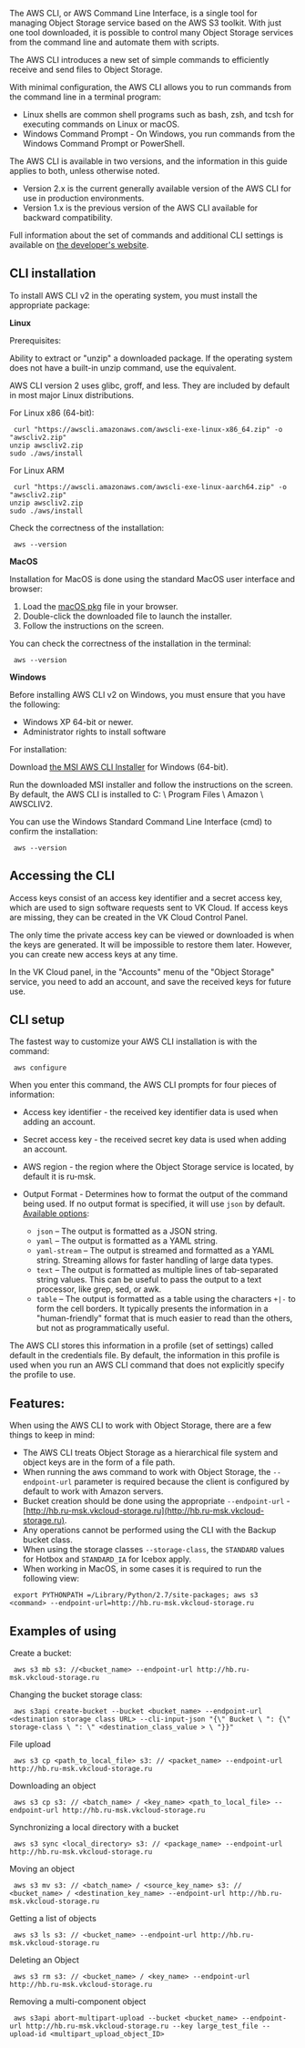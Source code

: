 The AWS CLI, or AWS Command Line Interface, is a single tool for managing Object Storage service based on the AWS S3 toolkit. With just one tool downloaded, it is possible to control many Object Storage services from the command line and automate them with scripts.

The AWS CLI introduces a new set of simple commands to efficiently receive and send files to Object Storage.

With minimal configuration, the AWS CLI allows you to run commands from the command line in a terminal program:

- Linux shells are common shell programs such as bash, zsh, and tcsh for executing commands on Linux or macOS.
- Windows Command Prompt - On Windows, you run commands from the Windows Command Prompt or PowerShell.

The AWS CLI is available in two versions, and the information in this guide applies to both, unless otherwise noted.

- Version 2.x is the current generally available version of the AWS CLI for use in production environments.
- Version 1.x is the previous version of the AWS CLI available for backward compatibility.

Full information about the set of commands and additional CLI settings is available on [the developer's website](https://docs.aws.amazon.com/cli/index.html).

## CLI installation

To install AWS CLI v2 in the operating system, you must install the appropriate package:

**Linux**

Prerequisites:

Ability to extract or "unzip" a downloaded package. If the operating system does not have a built-in unzip command, use the equivalent.

AWS CLI version 2 uses glibc, groff, and less. They are included by default in most major Linux distributions.

For Linux x86 (64-bit):

```console
 curl "https://awscli.amazonaws.com/awscli-exe-linux-x86_64.zip" -o "awscliv2.zip"
unzip awscliv2.zip
sudo ./aws/install
```

For Linux ARM

```console
 curl "https://awscli.amazonaws.com/awscli-exe-linux-aarch64.zip" -o "awscliv2.zip"
unzip awscliv2.zip
sudo ./aws/install
```

Check the correctness of the installation:

```console
 aws --version
```

**MacOS**

Installation for MacOS is done using the standard MacOS user interface and browser:

1.  Load the [macOS pkg](https://awscli.amazonaws.com/AWSCLIV2.pkg) file in your browser.
2.  Double-click the downloaded file to launch the installer.
3.  Follow the instructions on the screen.

You can check the correctness of the installation in the terminal:

```console
 aws --version
```

**Windows**

Before installing AWS CLI v2 on Windows, you must ensure that you have the following:

- Windows XP 64-bit or newer.
- Administrator rights to install software

For installation:

Download [the MSI AWS CLI Installer](https://awscli.amazonaws.com/AWSCLIV2.msi) for Windows (64-bit).

Run the downloaded MSI installer and follow the instructions on the screen. By default, the AWS CLI is installed to C: \\ Program Files \\ Amazon \\ AWSCLIV2.

You can use the Windows Standard Command Line Interface (cmd) to confirm the installation:

```console
 aws --version
```

## Accessing the CLI

Access keys consist of an access key identifier and a secret access key, which are used to sign software requests sent to VK Cloud. If access keys are missing, they can be created in the VK Cloud Control Panel.

The only time the private access key can be viewed or downloaded is when the keys are generated. It will be impossible to restore them later. However, you can create new access keys at any time.

In the VK Cloud panel, in the "Accounts" menu of the "Object Storage" service, you need to add an account, and save the received keys for future use.

## CLI setup

The fastest way to customize your AWS CLI installation is with the command:

```console
 aws configure
```

When you enter this command, the AWS CLI prompts for four pieces of information:

- Access key identifier - the received key identifier data is used when adding an account.
- Secret access key - the received secret key data is used when adding an account.
- AWS region - the region where the Object Storage service is located, by default it is ru-msk.
- Output Format - Determines how to format the output of the command being used. If no output format is specified, it will use `json` by default. [Available options](https://docs.aws.amazon.com/cli/latest/userguide/cli-configure-quickstart.html):

  - `json` – The output is formatted as a JSON string.
  - `yaml` – The output is formatted as a YAML string.
  - `yaml-stream` – The output is streamed and formatted as a YAML string. Streaming allows for faster handling of large data types.
  - `text` – The output is formatted as multiple lines of tab-separated string values. This can be useful to pass the output to a text processor, like grep, sed, or awk.
  - `table` – The output is formatted as a table using the characters `+|-` to form the cell borders. It typically presents the information in a "human-friendly" format that is much easier to read than the others, but not as programmatically useful.

The AWS CLI stores this information in a profile (set of settings) called default in the credentials file. By default, the information in this profile is used when you run an AWS CLI command that does not explicitly specify the profile to use.

## Features:

When using the AWS CLI to work with Object Storage, there are a few things to keep in mind:

- The AWS CLI treats Object Storage as a hierarchical file system and object keys are in the form of a file path.
- When running the aws command to work with Object Storage, the `--endpoint-url` parameter is required because the client is configured by default to work with Amazon servers.
- Bucket creation should be done using the appropriate `--endpoint-url` - [http://hb.ru-msk.vkcloud-storage.ru](http://hb.ru-msk.vkcloud-storage.ru).
- Any operations cannot be performed using the CLI with the Backup bucket class.
- When using the storage classes `--storage-class`, the `STANDARD` values for Hotbox and `STANDARD_IA` for Icebox apply.
- When working in MacOS, in some cases it is required to run the following view:

```console
 export PYTHONPATH =/Library/Python/2.7/site-packages; aws s3 <command> --endpoint-url=http://hb.ru-msk.vkcloud-storage.ru
```

## Examples of using

Create a bucket:

```console
 aws s3 mb s3: //<bucket_name> --endpoint-url http://hb.ru-msk.vkcloud-storage.ru
```

Changing the bucket storage class:

```console
 aws s3api create-bucket --bucket <bucket_name> --endpoint-url <destination storage class URL> --cli-input-json "{\" Bucket \ ": {\" storage-class \ ": \" <destination_class_value > \ "}}"
```

File upload

```console
 aws s3 cp <path_to_local_file> s3: // <packet_name> --endpoint-url http://hb.ru-msk.vkcloud-storage.ru
```

Downloading an object

```console
 aws s3 cp s3: // <batch_name> / <key_name> <path_to_local_file> --endpoint-url http://hb.ru-msk.vkcloud-storage.ru
```

Synchronizing a local directory with a bucket

```console
 aws s3 sync <local_directory> s3: // <package_name> --endpoint-url http://hb.ru-msk.vkcloud-storage.ru
```

Moving an object

```console
 aws s3 mv s3: // <batch_name> / <source_key_name> s3: // <bucket_name> / <destination_key_name> --endpoint-url http://hb.ru-msk.vkcloud-storage.ru
```

Getting a list of objects

```console
 aws s3 ls s3: // <bucket_name> --endpoint-url http://hb.ru-msk.vkcloud-storage.ru
```

Deleting an Object

```console
 aws s3 rm s3: // <bucket_name> / <key_name> --endpoint-url http://hb.ru-msk.vkcloud-storage.ru
```

Removing a multi-component object

```console
 aws s3api abort-multipart-upload --bucket <bucket_name> --endpoint-url http://hb.ru-msk.vkcloud-storage.ru --key large_test_file --upload-id <multipart_upload_object_ID>
```
